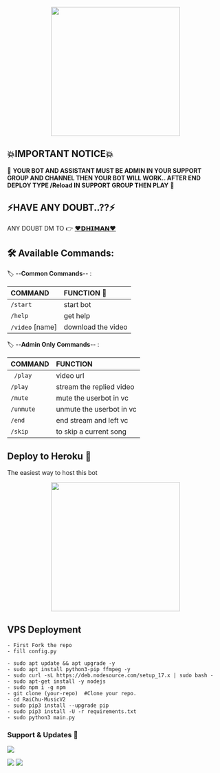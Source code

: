 

<p align="center"><a href="https://t.me/TG_FRIENDSS"><img src="https://telegra.ph/file/0fc760cb0777ea04b7dfe.jpg" width="300"></a></p>
 


##   💥IMPORTANT NOTICE💥

🐒  **YOUR BOT AND ASSISTANT MUST
      BE ADMIN IN YOUR SUPPORT
       GROUP AND CHANNEL THEN
        YOUR BOT WILL WORK..
         AFTER END DEPLOY
         TYPE /Reload IN
          SUPPORT GROUP
           THEN PLAY** 🐒

## ⚡HAVE ANY DOUBT..??⚡
ANY DOUBT DM TO 👉 [❤️𝗗𝗛𝗜𝗠𝗔𝗡❤️](https://t.me/I_DXLVIR)

## 🛠 Available Commands:

🏷️ --**Common Commands**-- :

COMMAND | FUNCTION 👻
:--- | :---
`/start` | start bot
`/help`| get help
`/video` [name] | download the video

🏷️ --**Admin Only Commands**-- :

COMMAND | FUNCTION
:--- | :---
` /play` | video url
`/play`| stream the replied video
`/mute` | mute the userbot in vc
`/unmute` | unmute the userbot in vc
`/end`| end stream and left vc
`/skip`| to skip a current song


##  Deploy to Heroku  🤝
The easiest way to host this bot


<p align="center"><a href="https://heroku.com/deploy?template=https://github.com/DS98762"><img src="https://img.shields.io/badge/HEROKU-DEPLOY-blue?style=plastic&logo=heroku&logoColor=yellow"width="300"heigh="100" /></a></p>


## VPS Deployment
```
- First Fork the repo
- fill config.py

- sudo apt update && apt upgrade -y 
- sudo apt install python3-pip ffmpeg -y
- sudo curl -sL https://deb.nodesource.com/setup_17.x | sudo bash -
- sudo apt-get install -y nodejs
- sudo npm i -g npm
- git clone (your-repo)  #Clone your repo.
- cd RaiChu-MusicV2
- sudo pip3 install --upgrade pip
- sudo pip3 install -U -r requirements.txt
- sudo python3 main.py
```
 </details> 



### Support & Updates 🌹
<a href="https://t.me/S_0_P_H"><img src="https://img.shields.io/badge/Join-Group%20Support-blue.svg?style=for-the-badge&logo=Telegram">

</a> <a href="https://t.me/ABOUT_VISHU"><img src="https://img.shields.io/badge/Join-Updates%20Channel-blue.svg?style=for-the-badge&logo=Telegram"></a>
<img src="https://user-images.githubusercontent.com/73097560/115834477-dbab4500-a447-11eb-908a-139a6edaec5c.gif">
